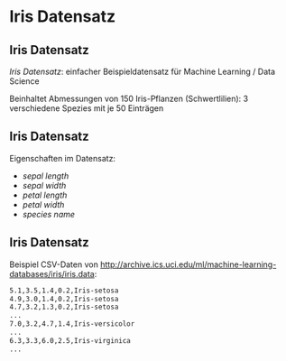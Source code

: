 # Iris Datensatz

## Iris Datensatz

_Iris Datensatz_: einfacher Beispieldatensatz für Machine Learning / Data Science

Beinhaltet Abmessungen von 150 Iris-Pflanzen (Schwertlilien): 3 verschiedene Spezies mit je 50 Einträgen

## Iris Datensatz

Eigenschaften im Datensatz:

- _sepal length_
- _sepal width_
- _petal length_
- _petal width_
- _species name_

## Iris Datensatz

Beispiel CSV-Daten von <http://archive.ics.uci.edu/ml/machine-learning-databases/iris/iris.data>:

```txt
5.1,3.5,1.4,0.2,Iris-setosa
4.9,3.0,1.4,0.2,Iris-setosa
4.7,3.2,1.3,0.2,Iris-setosa
...
7.0,3.2,4.7,1.4,Iris-versicolor
...
6.3,3.3,6.0,2.5,Iris-virginica
...
```
